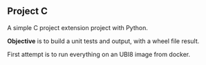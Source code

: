 ## Project C
A simple C project extension project with Python.

**Objective** is to build a unit tests and output, with a wheel file result.

First attempt is to run everything on an UBI8 image from docker.
